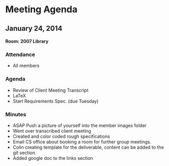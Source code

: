 # Meeting Agenda
## January 24, 2014
#### Room: 2007 Library

### Attendance
- All members

### Agenda
- Review of Client Meeting Transcript
- LaTeX
- Start Requirements Spec. (due Tuesday)

### Minutes
- ASAP Push a picture of yourself into the member images folder
- Went over transcribed client meeting
- Created and color coded rough specifications
- Email CS office about booking a room for further group meetings.
- Colin creating template for the deliverable, content can be added to the git section.
- Added google doc to the links section
